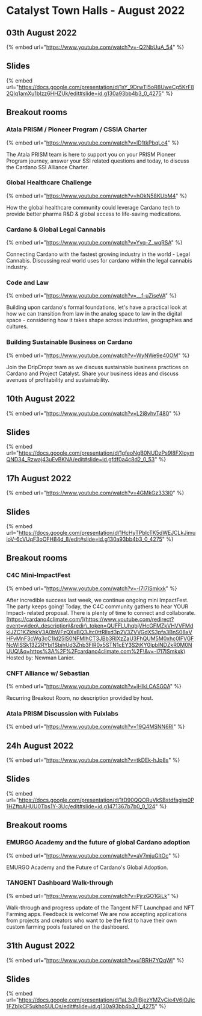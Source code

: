 # Catalyst Town Halls - August 2022

## 03th August 2022

{% embed url="https://www.youtube.com/watch?v=-Q2NbUuA_54" %}

## Slides

{% embed url="https://docs.google.com/presentation/d/1sY_9DrwTI5oR8UweCg5KrF82Qlq1amXu1bIzz6HHZUk/edit#slide=id.g130a93bb4b3_0_4275" %}

## Breakout rooms

### Atala PRISM / Pioneer Program / CSSIA Charter

{% embed url="https://www.youtube.com/watch?v=lD1tkPbqLc4" %}

The Atala PRISM team is here to support you on your PRISM Pioneer Program journey, answer your SSI related questions and today, to discuss the Cardano SSI Alliance Charter.

### Global Healthcare Challenge 

{% embed url="https://www.youtube.com/watch?v=hOkN58KUbM4" %}

How the global healthcare community could leverage Cardano tech to provide better pharma R\&D & global access to life-saving medications.

### Cardano & Global Legal Cannabis

{% embed url="https://www.youtube.com/watch?v=Yvq-Z_wqRSA" %}

Connecting Cardano with the fastest growing industry in the world - Legal Cannabis. Discussing real world uses for cardano within the legal cannabis industry.

### Code and Law

{% embed url="https://www.youtube.com/watch?v=__f-uZiseVA" %}

Building upon cardano's formal foundations, let's have a practical look at how we can transition from law in the analog space to law in the digital space - considering how it takes shape across industries, geographies and cultures.

### Building Sustainable Business on Cardano

{% embed url="https://www.youtube.com/watch?v=WyNWe9e40OM" %}

Join the DripDropz team as we discuss sustainable business practices on Cardano and Project Catalyst. Share your business ideas and discuss avenues of profitability and sustainability.

## 10th August 2022

{% embed url="https://www.youtube.com/watch?v=L2i8vhvT480" %}

## Slides

{% embed url="https://docs.google.com/presentation/d/1gfeoNgB0NUDzPs9l8FXIoymQND34_Rzwaj43uEvBKNA/edit#slide=id.gfdf0a4c8d2_0_53" %}

## 17h August 2022

{% embed url="https://www.youtube.com/watch?v=4GMkGz333I0" %}

## Slides

{% embed url="https://docs.google.com/presentation/d/1HcHyTPblcTK5dWEJCLkJimuioV-6cVUqF3oOFH84d_8/edit#slide=id.g130a93bb4b3_0_4275" %}

## Breakout rooms

### C4C Mini-ImpactFest

{% embed url="https://www.youtube.com/watch?v=-I7I7ISmkxk" %}

After incredible success last week, we continue ongoing mini ImpactFest. The party keeps going! Today, the C4C community gathers to hear YOUR Impact- related proposal. There is plenty of time to connect and collaborate. [https://cardano4climate.com/](https://www.youtube.com/redirect?event=video\_description\&redir\_token=QUFFLUhqbjVHcGFMZkVHVVFMdklJZC1KZkhkV3A0bWFzQXxBQ3Jtc0ttRllxd3p2V3ZVVGdXS3pfa3BnS08xVHFvMnF3cWg3cC1Id25lS0NFMlhCT3JBb3RlXzZaU3FhQUM5M0xhc0lFVGFNcWlSSk13Z2RYbi1SbjhUd3Zhb3FlR0x5STN1cEY3S2tKY0lpblNDZkR0M0NUUQ\&q=https%3A%2F%2Fcardano4climate.com%2F\&v=-I7I7ISmkxk) Hosted by: Newman Lanier.

### CNFT Alliance w/ Sebastian

{% embed url="https://www.youtube.com/watch?v=jHIkLCASG0A" %}

Recurring Breakout Room, no description provided by host.

### Atala PRISM Discussion with Fuixlabs

{% embed url="https://www.youtube.com/watch?v=19Q4MSNN6RI" %}

## 24h August 2022

{% embed url="https://www.youtube.com/watch?v=tkDEk-hJp8s" %}

## Slides

{% embed url="https://docs.google.com/presentation/d/1tD90QQORuVkSBstdfagjm0P1HZftpAHUU0Tbs1Y-3Uc/edit#slide=id.g1471367b7b0_0_124" %}

## Breakout rooms

### EMURGO Academy and the future of global Cardano adoption

{% embed url="https://www.youtube.com/watch?v=aV7mjuGltOc" %}

EMURGO Academy and the Future of Cardano's Global Adoption.

### TANGENT Dashboard Walk-through

{% embed url="https://www.youtube.com/watch?v=PjrzGO1GiLk" %}

Walk-through and progress update of the Tangent NFT Launchpad and NFT Farming apps. Feedback is welcome! We are now accepting applications from projects and creators who want to be the first to have their own custom farming pools featured on the dashboard.

## 31th August 2022

{% embed url="https://www.youtube.com/watch?v=u1BRH7YQqWI" %}

## Slides

{% embed url="https://docs.google.com/presentation/d/1aL3uRjBjezYMZvCie4V6jOJjc1FZblkCF5ukhoSULOs/edit#slide=id.g130a93bb4b3_0_4275" %}

##

## &#x20;

## &#x20;  
